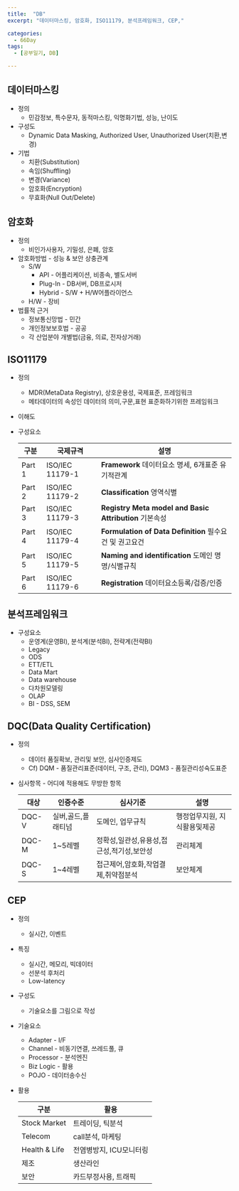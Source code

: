 ```yaml
---
title:  "DB"
excerpt: "데이터마스킹, 암호화, ISO11179, 분석프레임워크, CEP,"

categories:
  - 66Day
tags:
  - [공부일기, DB]

---
```




## 데이터마스킹

- 정의
	- 민감정보, 특수문자, 동적마스킹, 익명화기법, 성능, 난이도 
- 구성도
	- Dynamic Data Masking, Authorized User, Unauthorized User(치환,변경)
- 기법
	- 치환(Substitution)
	- 속임(Shuffling)
	- 변경(Variance)
	- 암호화(Encryption)
	- 무효화(Null Out/Delete)
	

## 암호화

- 정의
	- 비인가사용자, 기밀성, 은폐, 암호
- 암호화방법 - 성능 & 보안 상충관계
	- S/W
		- API - 어플리케이션, 비종속, 별도서버
		- Plug-In - DB서버, DB프로시저
		- Hybrid - S/W + H/W어플라이언스
	- H/W - 장비
- 법률적 근거
	- 정보통신망법 - 민간
	- 개인정보보호법 - 공공
	- 각 산업분야 개별법(금융, 의료, 전자상거래)

## ISO11179

- 정의
	- MDR(MetaData Registry), 상호운용성, 국제표준, 프레임워크
	- 메타데이터의 속성인 데이터의 의미,구문,표현 표준화하기위한 프레임워크
- 이해도

- 구성요소

	|구분|국제규격|설명|
	|---|---|---|
	|Part 1|ISO/IEC 11179-1|**Framework** 데이터요소 명세, 6개표준 유기적관계|
	|Part 2|ISO/IEC 11179-2|**Classification** 영역식별|
	|Part 3|ISO/IEC 11179-3|**Registry Meta model and Basic Attribution** 기본속성|
	|Part 4|ISO/IEC 11179-4|**Formulation of Data Definition** 필수요건 및 권고요건|
	|Part 5|ISO/IEC 11179-5|**Naming and identification** 도메인 명명/식별규칙|
	|Part 6|ISO/IEC 11179-6|**Registration** 데이터요소등록/검증/인증|

## 분석프레임워크

- 구성요소
	- 운영계(운영BI), 분석계(분석BI), 전략계(전략BI)
	- Legacy
	- ODS
	- ETT/ETL
	- Data Mart 
	- Data warehouse
	- 다차원모델링
	- OLAP
	- BI - DSS, SEM
	
## DQC(Data Quality Certification)

- 정의
	- 데이터 품질확보, 관리및 보안, 심사인증제도
	- Cf) DQM - 품질관리표준(데이터, 구조, 관리), DQM3 - 품질관리성숙도표준

- 심사항목 - 어디에 적용해도 무방한 항목
	
	|대상|인증수준|심사기준|설명|
	|---|---|---|---|
	|DQC-V|실버,골드,플래티넘|도메인, 업무규칙|행정업무지원, 지식활용및제공|
	|DQC-M|1~5레벨|정확성,일관성,유용성,접근성,적기성,보안성|관리체계|
	|DQC-S|1~4레벨|접근제어,암호화,작업결제,취약점분석|보안체계|
	
## CEP

- 정의
	- 실시간, 이벤트
- 특징
	- 실시간, 메모리, 빅데이터
	- 선분석 후처리
	- Low-latency
- 구성도
	- 기술요소를 그림으로 작성
	
- 기술요소
	- Adapter - I/F
	- Channel - 비동기연결, 쓰레드풀, 큐
	- Processor - 분석엔진
	- Biz Logic - 활용
	- POJO - 데이터송수신

- 활용
	
	|구분|활용|
	|---|---|
	|Stock Market|트레이딩, 틱분석|
	|Telecom|call분석, 마케팅|
	|Health & Life|전염병방지, ICU모니터링|
	|제조|생산라인|
	|보안|카드부정사용, 트래픽|